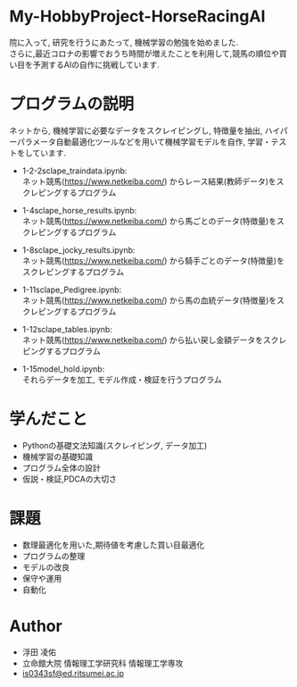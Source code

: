 # My-HobbyProject-HorseRacingAI
院に入って, 研究を行うにあたって, 機械学習の勉強を始めました.<br> 
さらに,最近コロナの影響でおうち時間が増えたことを利用して,競馬の順位や買い目を予測するAIの自作に挑戦しています.

# プログラムの説明
ネットから, 機械学習に必要なデータをスクレイピングし, 特徴量を抽出, ハイパーパラメータ自動最適化ツールなどを用いて機械学習モデルを自作, 学習・テストをしています.<br>

* 1-2-2sclape_traindata.ipynb:<br>
ネット競馬(https://www.netkeiba.com/) からレース結果(教師データ)をスクレピングするプログラム
* 1-4sclape_horse_results.ipynb:<br>
ネット競馬(https://www.netkeiba.com/) から馬ごとのデータ(特徴量)をスクレピングするプログラム
* 1-8sclape_jocky_results.ipynb:<br>
ネット競馬(https://www.netkeiba.com/) から騎手ごとのデータ(特徴量)をスクレピングするプログラム
* 1-11sclape_Pedigree.ipynb:<br>
ネット競馬(https://www.netkeiba.com/) から馬の血統データ(特徴量)をスクレピングするプログラム
* 1-12sclape_tables.ipynb:<br>
ネット競馬(https://www.netkeiba.com/) から払い戻し金額データをスクレピングするプログラム

* 1-15model_hold.ipynb:<br>
それらデータを加工, モデル作成・検証を行うプログラム

# 学んだこと
* Pythonの基礎文法知識(スクレイピング, データ加工)
* 機械学習の基礎知識
* プログラム全体の設計
* 仮説・検証,PDCAの大切さ

# 課題
* 数理最適化を用いた,期待値を考慮した買い目最適化
* プログラムの整理
* モデルの改良
* 保守や運用
* 自動化

# Author
* 浮田 凌佑
* 立命館大院 情報理工学研究科 情報理工学専攻
* is0343sf@ed.ritsumei.ac.jp
